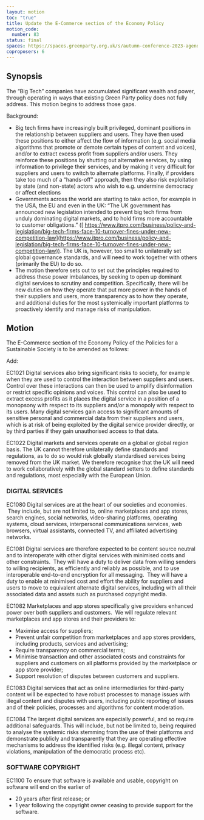 ```yaml
---
layout: motion
toc: "true"
title: Update the E-Commerce section of the Economy Policy
motion_code:
  number: 83
status: final
spaces: https://spaces.greenparty.org.uk/s/autumn-conference-2023-agenda-forum/post/post/view?id=11175
coproposers: 6
---
```

## **Synopsis**

The “Big Tech” companies have accumulated significant wealth and power, through operating in ways that existing Green Party policy does not fully address. This motion begins to address those gaps.

Background:

* Big tech firms have increasingly built privileged, dominant positions in the relationship between suppliers and users. They have then used these positions to either affect the flow of information (e.g. social media algorithms that promote or demote certain types of content and voices), and/or to extract excess profit from suppliers and/or users. They reinforce these positions by shutting out alternative services, by using information to privilege their services, and by making it very difficult for suppliers and users to switch to alternate platforms. Finally, if providers take too much of a “hands-off” approach, then they also risk exploitation by state (and non-state) actors who wish to e.g. undermine democracy or affect elections
* Governments across the world are starting to take action, for example in the USA, the EU and even in the UK: “The UK government has announced new legislation intended to prevent big tech firms from unduly dominating digital markets, and to hold firms more accountable to customer obligations.” ([ https://www.itpro.com/business/policy-and-legislation/big-tech-firms-face-10-turnover-fines-under-new-competition-law](https://www.itpro.com/business/policy-and-legislation/big-tech-firms-face-10-turnover-fines-under-new-competition-law)). The UK is, however, too small to unilaterally set global governance standards, and will need to work together with others (primarily the EU) to do so.
* The motion therefore sets out to set out the principles required to address these power imbalances, by seeking to open up dominant digital services to scrutiny and competition. Specifically, there will be new duties on how they operate that put more power in the hands of their suppliers and users, more transparency as to how they operate, and additional duties for the most systemically important platforms to proactively identify and manage risks of manipulation.

## **Motion**

The E-Commerce section of the Economy Policy of the Policies for a Sustainable Society is to be amended as follows:

Add:

EC1021 Digital services also bring significant risks to society, for example when they are used to control the interaction between suppliers and users. Control over these interactions can then be used to amplify disinformation or restrict specific opinions and voices. This control can also be used to extract excess profits as it places the digital service in a position of a monopsony with respect to its suppliers and/or a monopoly with respect to its users. Many digital services gain access to significant amounts of sensitive personal and commercial data from their suppliers and users, which is at risk of being exploited by the digital service provider directly, or by third parties if they gain unauthorised access to that data.

EC1022 Digital markets and services operate on a global or global region basis. The UK cannot therefore unilaterally define standards and regulations, as to do so would risk globally standardised services being removed from the UK market. We therefore recognise that the UK will need to work collaboratively with the global standard setters to define standards and regulations, most especially with the European Union.

### DIGITAL SERVICES

EC1080 Digital services are at the heart of our societies and economies.   They include, but are not limited to, online marketplaces and app stores, search engines, social networks, video-sharing platforms, operating systems, cloud services, interpersonal communications services, web browsers, virtual assistants, connected TV, and affiliated advertising networks.

EC1081 Digital services are therefore expected to be content source neutral and to interoperate with other digital services with minimised costs and other constraints.  They will have a duty to deliver data from willing senders to willing recipients, as efficiently and reliably as possible, and to use interoperable end-to-end encryption for all messaging.  They will have a duty to enable at minimised cost and effort the ability for suppliers and users to move to equivalent alternate digital services, including with all their associated data and assets such as purchased copyright media.

EC1082 Marketplaces and app stores specifically give providers enhanced power over both suppliers and customers.  We will regulate relevant marketplaces and app stores and their providers to:

* Maximise access for suppliers;
* Prevent unfair competition from marketplaces and app stores providers, including products, services and advertising;
* Require transparency on commercial terms;
* Minimise transaction and other associated costs and constraints for suppliers and customers on all platforms provided by the marketplace or app store provider;
* Support resolution of disputes between customers and suppliers.

EC1083 Digital services that act as online intermediaries for third-party content will be expected to have robust processes to manage issues with illegal content and disputes with users, including public reporting of issues and of their policies, processes and algorithms for content moderation.

EC1084 The largest digital services are especially powerful, and so require additional safeguards. This will include, but not be limited to, being required to analyse the systemic risks stemming from the use of their platforms and demonstrate publicly and transparently that they are operating effective mechanisms to address the identified risks (e.g. illegal content, privacy violations, manipulation of the democratic process etc).

### SOFTWARE COPYRIGHT

EC1100 To ensure that software is available and usable, copyright on software will end on the earlier of

* 20 years after first release; or
* 1 year following the copyright owner ceasing to provide support for the software.